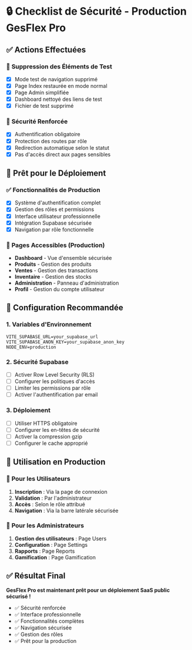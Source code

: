 # 🔒 Checklist de Sécurité - Production GesFlex Pro

## ✅ **Actions Effectuées**

### 🚫 **Suppression des Éléments de Test**
- [x] Mode test de navigation supprimé
- [x] Page Index restaurée en mode normal
- [x] Page Admin simplifiée
- [x] Dashboard nettoyé des liens de test
- [x] Fichier de test supprimé

### 🔐 **Sécurité Renforcée**
- [x] Authentification obligatoire
- [x] Protection des routes par rôle
- [x] Redirection automatique selon le statut
- [x] Pas d'accès direct aux pages sensibles

## 🚀 **Prêt pour le Déploiement**

### ✅ **Fonctionnalités de Production**
- [x] Système d'authentification complet
- [x] Gestion des rôles et permissions
- [x] Interface utilisateur professionnelle
- [x] Intégration Supabase sécurisée
- [x] Navigation par rôle fonctionnelle

### 📱 **Pages Accessibles (Production)**
- **Dashboard** - Vue d'ensemble sécurisée
- **Produits** - Gestion des produits
- **Ventes** - Gestion des transactions
- **Inventaire** - Gestion des stocks
- **Administration** - Panneau d'administration
- **Profil** - Gestion du compte utilisateur

## 🔧 **Configuration Recommandée**

### 1. **Variables d'Environnement**
```env
VITE_SUPABASE_URL=your_supabase_url
VITE_SUPABASE_ANON_KEY=your_supabase_anon_key
NODE_ENV=production
```

### 2. **Sécurité Supabase**
- [ ] Activer Row Level Security (RLS)
- [ ] Configurer les politiques d'accès
- [ ] Limiter les permissions par rôle
- [ ] Activer l'authentification par email

### 3. **Déploiement**
- [ ] Utiliser HTTPS obligatoire
- [ ] Configurer les en-têtes de sécurité
- [ ] Activer la compression gzip
- [ ] Configurer le cache approprié

## 🎯 **Utilisation en Production**

### 👥 **Pour les Utilisateurs**
1. **Inscription** : Via la page de connexion
2. **Validation** : Par l'administrateur
3. **Accès** : Selon le rôle attribué
4. **Navigation** : Via la barre latérale sécurisée

### 🔧 **Pour les Administrateurs**
1. **Gestion des utilisateurs** : Page Users
2. **Configuration** : Page Settings
3. **Rapports** : Page Reports
4. **Gamification** : Page Gamification

## ✅ **Résultat Final**

**GesFlex Pro est maintenant prêt pour un déploiement SaaS public sécurisé !**

- ✅ Sécurité renforcée
- ✅ Interface professionnelle
- ✅ Fonctionnalités complètes
- ✅ Navigation sécurisée
- ✅ Gestion des rôles
- ✅ Prêt pour la production 